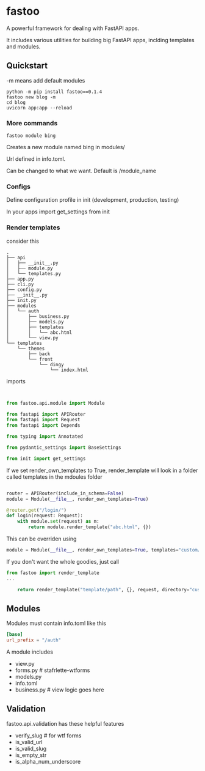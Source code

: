 # fastoo

A powerful framework for dealing with FastAPI apps.

It includes various utilities for building big FastAPI apps, inclding templates and modules.

## Quickstart

-m means add default modules

```
python -m pip install fastoo==0.1.4
fastoo new blog -m
cd blog
uvicorn app:app --reload
```

### More commands

```
fastoo module bing
```

Creates a new module named bing in modules/

Url defined in info.toml.

Can be changed to what we want. Default is /module_name

### Configs

Define configuration profile in init (development, production, testing)

In your apps import get_settings from init


### Render templates 

consider this

```
.
├── api
│   ├── __init__.py
│   ├── module.py
│   └── templates.py
├── app.py
├── cli.py
├── config.py
├── __init__.py
├── init.py
├── modules
│   └── auth
│       ├── business.py
│       ├── models.py
│       ├── templates
│       │   └── abc.html
│       └── view.py
└── templates
    └── themes
        ├── back
        └── front
            └── dingy
                └── index.html
```

imports 

```python


from fastoo.api.module import Module

from fastapi import APIRouter
from fastapi import Request
from fastapi import Depends

from typing import Annotated

from pydantic_settings import BaseSettings

from init import get_settings

```
If we set render_own_templates to True, render_template will look in a folder called templates in the mdoules folder 

```python

router = APIRouter(include_in_schema=False)
module = Module(__file__, render_own_templates=True)

@router.get("/login/")
def login(request: Request):
    with module.set(request) as m:
        return module.render_template("abc.html", {})
```

This can be overriden using 

```py
module = Module(__file__, render_own_templates=True, templates="custom/path")
```

If you don't want the whole goodies, just call


```py
from fastoo import render_template
...

    return render_template("template/path", {}, request, directory="custom/templates/path")
```

## Modules

Modules must contain info.toml like this

```toml
[base]
url_prefix = "/auth"
```

A module includes 

- view.py
- forms.py # stafrlette-wtforms
- models.py 
- info.toml
- business.py # view logic goes here

## Validation

fastoo.api.validation has these helpful features

- verify_slug # for wtf forms
- is_valid_url
- is_valid_slug
- is_empty_str
- is_alpha_num_underscore 